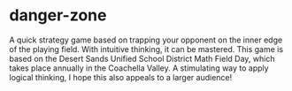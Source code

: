 # danger-zone
A quick strategy game based on trapping your opponent on the inner edge of the playing field. With intuitive thinking, it can be mastered.
This game is based on the Desert Sands Unified School District Math Field Day, which takes place annually in the Coachella Valley. A stimulating way to apply logical thinking, I hope this also appeals to a larger audience!
